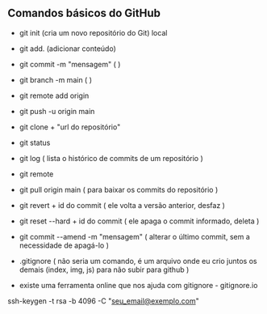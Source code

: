 ## Comandos básicos do GitHub

- git init (cria um novo repositório do Git) local
- git add. (adicionar conteúdo)
- git commit -m "mensagem" ( )
- git branch -m main (   )
- git remote add origin 
- git push -u origin main

- git clone + "url do repositório"
- git status
- git log ( lista o histórico de commits de um repositório )
- git remote
- git pull origin main ( para baixar os commits do repositório )
- git revert + id do commit ( ele volta a versão anterior, desfaz )
- git reset --hard + id do commit ( ele apaga o commit informado, deleta )
- git commit --amend -m "mensagem" ( alterar o último commit, sem a necessidade de apagá-lo )
- .gitignore ( não seria um comando, é um arquivo onde eu crio juntos os demais (index, img, js) para não subir para github ) 

* existe uma ferramenta online que nos ajuda com gitignore - gitignore.io



ssh-keygen -t rsa -b 4096 -C "seu_email@exemplo.com"

